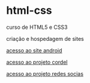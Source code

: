 # html-css
 curso de HTML5 e CSS3 

 criação e hospedagem de sites

 <a href="https://fabricio54.github.io/html-css/desafios/des010.1/android.html">acesso ao site android</a>

<a href="https://fabricio54.github.io/html-css/desafios/des011/cordel.html">acesso ao projeto cordel</a>

<a href="https://fabricio54.github.io/html-css/desafios/des014/index.html"> acesso ao projeto redes socias</a> 
